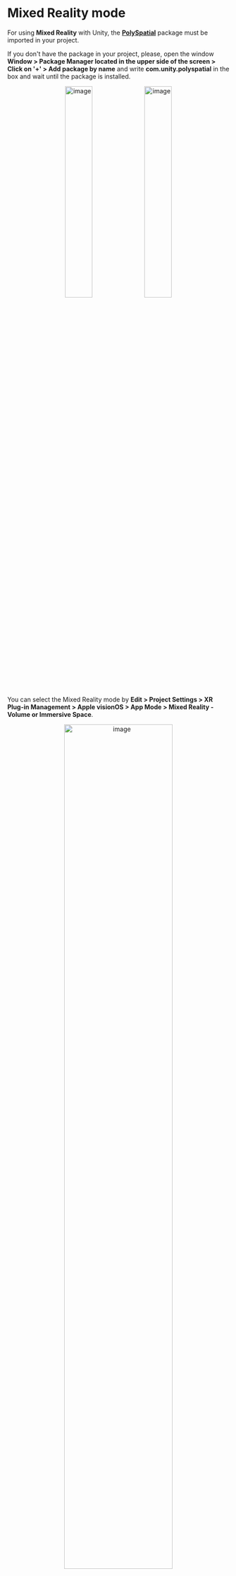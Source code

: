# Mixed Reality mode

For using **Mixed Reality** with Unity, the **[PolySpatial](https://docs.unity3d.com/Packages/com.unity.polyspatial.visionos@0.1/manual/index.html)** package must be imported in your project.

If you don't have the package in your project, please, open the window **Window > Package Manager located in the upper side of the screen > 
Click on '+' > Add package by name** and write **com.unity.polyspatial** in the box and wait until the package is installed.

<p align="center">
<img width=35% alt="image" src="https://github.com/HISPlayer/UnityVisionOS-SDK/assets/47497948/bb06febd-a942-4948-835d-5a6fe23e911a">
<img width=35% alt="image" src="https://github.com/HISPlayer/UnityVisionOS-SDK/assets/47497948/fda546ce-080d-4dcb-9a66-f1a283d51d51">
</p>

You can select the Mixed Reality mode by **Edit > Project Settings > XR Plug-in Management > Apple visionOS > App Mode > Mixed Reality - Volume or Immersive Space**. 

<p align="center">
<img width=70% alt="image" src="https://github.com/HISPlayer/UnityVisionOS-SDK/assets/47497948/10926ad5-6efe-4f47-ac54-27a18d371633">
</p>

If you haven't installed PolySpatial package yet, Unity will ask you to do it.

<p align="center">
<img width=70% alt="image" src="https://github.com/HISPlayer/UnityVisionOS-SDK/assets/47497948/bcb507e9-398a-4771-8325-a997a2a77409">
</p>

## HISPlayer SDK and Mixed Reality mode
Once you have installed the PolySpatial package, please, refer to [EventVisionOSTextureUpdated](https://hisplayer.github.io/UnityVisionOS-SDK/#/hisplayer-api?id=protected-virtual-void-eventvisionostextureupdatedhisplayereventinfo-eventinfo).
 This event is triggered when the RenderTexture used to rendering the video is updated. 

Override the function in your code and call the **protected virtual void EventVisionOSTextureUpdated(HISPlayerEventInfo eventInfo)** API and call the 
[**Unity.PolySpatial.PolySpatialObjectUtils.MarkDirty(renderTexture)**](https://docs.unity3d.com/Packages/com.unity.polyspatial@1.1/api/Unity.PolySpatial.PolySpatialObjectUtils.html) API to 
allow the rendering in the Mixed Reality mode. The 'renderTexture' parameter is the one attached to the stream with the index **eventInfo.playerIndex**.

You can use the following fragment code:

```C#
    protected override void EventVisionOSTextureUpdated(HISPlayerEventInfo eventInfo)
    {
        StreamProperties stream = multiStreamProperties[eventInfo.playerIndex];

        // Unity.PolySpatialObjectUtils.MarkDirty(renderTexture) is use to render correctly on Mixed Reality mode
        // Use the RenderTexture attached to the stream with index {eventInfo.playerIndex}"
       PolySpatialObjectUtils.MarkDirty(stream.renderTexture);
    }
```


